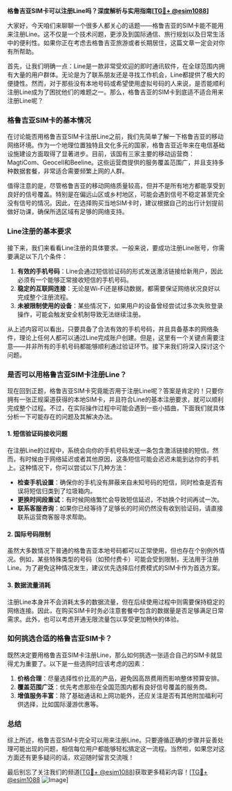 **格鲁吉亚SIM卡可以注册Line吗？深度解析与实用指南[[TG💪+ @esim1088](https://t.me/s/esim1088)]**

大家好，今天咱们来聊聊一个很多人都关心的话题——格鲁吉亚的SIM卡能不能用来注册Line。这不仅是一个技术问题，更涉及到国际通信、旅行规划以及日常生活中的便利性。如果你正在考虑去格鲁吉亚旅游或者长期居住，这篇文章一定会对你有所帮助。

首先，让我们明确一点：Line是一款非常受欢迎的即时通讯软件，在全球范围内拥有大量的用户群体。无论是为了联系朋友还是寻找工作机会，Line都提供了极大的便捷性。然而，对于那些没有本地号码或希望使用虚拟号码的人来说，是否能顺利注册Line成为了困扰他们的难题之一。那么，格鲁吉亚的SIM卡到底适不适合用来注册Line呢？

### 格鲁吉亚SIM卡的基本情况

在讨论能否用格鲁吉亚SIM卡注册Line之前，我们先简单了解一下格鲁吉亚的移动网络环境。作为一个地理位置独特且文化多元的国家，格鲁吉亚近年来在电信基础设施建设方面取得了显著进步。目前，该国有三家主要的移动运营商：MagtiCom、Geocell和Beeline。这些运营商提供的服务覆盖范围广，并且支持多种数据套餐，非常适合需要频繁上网的人群。

值得注意的是，尽管格鲁吉亚的移动网络质量较高，但并不是所有地方都能享受到良好的信号覆盖。特别是在偏远山区或乡村地区，可能会遇到信号不稳定甚至完全没有信号的情况。因此，在选择购买当地SIM卡时，建议根据自己的出行计划提前做好功课，确保所选区域有足够的网络支持。

### Line注册的基本要求

接下来，我们来看看Line注册的具体要求。一般来说，要成功注册Line账号，你需要满足以下几个条件：

1. **有效的手机号码**：Line会通过短信验证码的形式发送激活链接给新用户，因此必须有一个能够正常接收短信的手机号码。
2. **稳定的互联网连接**：无论是Wi-Fi还是移动数据，都需要保证网络状况良好以完成整个注册流程。
3. **未被限制使用的设备**：某些情况下，如果用户的设备曾经尝试过多次失败登录操作，可能会触发安全机制导致无法继续注册。

从上述内容可以看出，只要具备了合法有效的手机号码，并且具备基本的网络条件，理论上任何人都可以通过Line完成账户创建。但是，这里有一个关键点需要注意——并非所有的手机号码都能够顺利通过验证环节。接下来我们将深入探讨这个问题。

### 是否可以用格鲁吉亚SIM卡注册Line？

现在回到正题，格鲁吉亚SIM卡究竟能否用于注册Line呢？答案是肯定的！只要你拥有一张正规渠道获得的本地SIM卡，并且符合Line的基本注册要求，就可以顺利完成整个过程。不过，在实际操作过程中可能会遇到一些小插曲，下面我们就具体分析一下可能存在的问题及其解决办法。

#### 1. 短信验证码接收问题

在注册Line的过程中，系统会向你的手机号码发送一条包含激活链接的短信。然而，有时候由于网络延迟或者其他原因，这条短信可能会迟迟未能到达你的手机上。这种情况下，你可以尝试以下几种方法：

- **检查手机设置**：确保你的手机没有屏蔽来自未知号码的短信，同时检查是否有误将短信归类到了垃圾箱内。
- **更换时间段重试**：有时候网络繁忙会导致短信延迟，不妨换个时间再试一次。
- **联系客服咨询**：如果你已经等待了足够长的时间仍然没有收到验证码，请直接联系运营商客服寻求帮助。

#### 2. 国际号码限制

虽然大多数情况下普通的格鲁吉亚本地号码都可以正常使用，但也存在个别例外情况。例如，某些特殊类型的号码（如预付费卡）可能会受到限制，无法用于注册Line。为了避免这种情况发生，建议优先选择后付费模式的SIM卡作为首选方案。

#### 3. 数据流量消耗

注册Line本身并不会消耗太多的数据流量，但在后续使用过程中则需要保持稳定的网络连接。因此，在购买SIM卡时务必注意套餐中包含的数据量是否足够满足日常需求。此外，也可以考虑开通无限流量包以享受更加畅快的体验。

### 如何挑选合适的格鲁吉亚SIM卡？

既然决定要用格鲁吉亚SIM卡注册Line，那么如何挑选一张适合自己的SIM卡就显得尤为重要了。以下是一些选购时应该考虑的因素：

1. **价格合理**：尽量选择性价比高的产品，避免因高昂费用而影响整体预算安排。
2. **覆盖范围广泛**：优先考虑那些在全国范围内都有良好信号覆盖的服务商。
3. **增值服务丰富**：除了基础通话和上网功能外，还应关注是否有其他附加福利可供选择，比如国际漫游优惠等。

### 总结

综上所述，格鲁吉亚SIM卡完全可以用来注册Line。只要遵循正确的步骤并妥善处理可能出现的问题，相信每位用户都能够轻松搞定这一流程。当然啦，如果您对这方面还有更多疑问的话，欢迎随时留言交流哦！

最后别忘了关注我们的频道[[TG💪+ @esim1088](https://t.me/s/esim1088)]获取更多精彩内容！[[TG💪+ @esim1088](https://t.me/s/esim1088) ![Image](https://i.postimg.cc/4NQfJmqS/Snipaste-2025-05-13-00-14-12.png)]